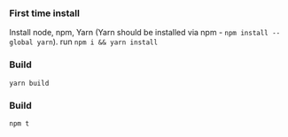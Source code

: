 ### First time install

Install node, npm, Yarn (Yarn should be installed via npm - `npm install --global yarn`). run `npm i && yarn install`

### Build

`yarn build`

### Build

`npm t`
